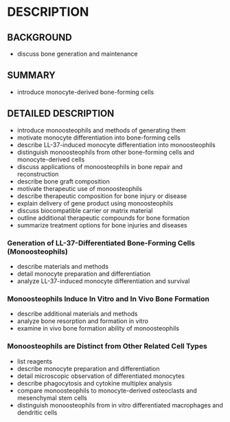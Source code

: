 # DESCRIPTION

## BACKGROUND

- discuss bone generation and maintenance

## SUMMARY

- introduce monocyte-derived bone-forming cells

## DETAILED DESCRIPTION

- introduce monoosteophils and methods of generating them
- motivate monocyte differentiation into bone-forming cells
- describe LL-37-induced monocyte differentiation into monoosteophils
- distinguish monoosteophils from other bone-forming cells and monocyte-derived cells
- discuss applications of monoosteophils in bone repair and reconstruction
- describe bone graft composition
- motivate therapeutic use of monoosteophils
- describe therapeutic composition for bone injury or disease
- explain delivery of gene product using monoosteophils
- discuss biocompatible carrier or matrix material
- outline additional therapeutic compounds for bone formation
- summarize treatment options for bone injuries and diseases

### Generation of LL-37-Differentiated Bone-Forming Cells (Monoosteophils)

- describe materials and methods
- detail monocyte preparation and differentiation
- analyze LL-37-induced monocyte differentiation and survival

### Monoosteophils Induce In Vitro and In Vivo Bone Formation

- describe additional materials and methods
- analyze bone resorption and formation in vitro
- examine in vivo bone formation ability of monoosteophils

### Monoosteophils are Distinct from Other Related Cell Types

- list reagents
- describe monocyte preparation and differentiation
- detail microscopic observation of differentiated monocytes
- describe phagocytosis and cytokine multiplex analysis
- compare monoosteophils to monocyte-derived osteoclasts and mesenchymal stem cells
- distinguish monoosteophils from in vitro differentiated macrophages and dendritic cells

